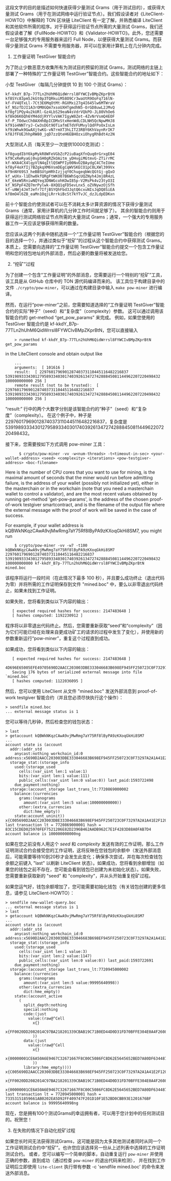 这段文字的目的是描述如何快速获得少量测试 Grams（用于测试目的），或获得大量测试 Grams（用于在测试网络中运行验证节点）。我们假设读者对《LiteClient-HOWTO》中解释的 TON 区块链 LiteClient 有一定了解，并熟悉编译 LiteClient 和其他软件所需的程序。对于获得运行验证节点所需的大量测试 Grams，我们还假设读者了解《FullNode-HOWTO》和《Validator-HOWTO》。此外，您还需要一台足够强大的专用服务器来运行 Full Node，以便获得大量测试 Grams。而获得少量测试 Grams 不需要专用服务器，并可以在家用计算机上在几分钟内完成。

1. 工作量证明 TestGiver 智能合约


为了防止少数恶意方收集所有为测试目的预留的测试 Grams，测试网络的主链上部署了一种特殊的“工作量证明 TestGiver”智能合约。这些智能合约的地址如下：

小型 TestGiver（每隔几分钟提供 10 到 100 个测试 Grams）：
```
kf-kkdY_B7p-77TLn2hUhM6QidWrrsl8FYWCIvBMpZKprBtN
kf8SYc83pm5JkGt0p3TQRkuiM58O9Cr3waUtR9OoFq716lN-
kf-FV4QTxLl-7Ct3E6MqOtMt-RGXMxi27g4I645lw6MTWraV
kf_NSzfDJI1A3rOM0GQm7xsoUXHTgmdhN5-OrGD8uwL2JMvQ
kf8gf1PQy4u2kURl-Gz4LbS29eaN4sVdrVQkPO-JL80VhOe6
kf8kO6K6Qh6YM4ddjRYYlvVAK7IgyW8Zet-4ZvNrVsmQ4EOF
kf-P_TOdwcCh0AXHhBpICDMxStxHenWdLCDLNH5QcNpwMHJ8
kf91o4NNTryJ-Cw3sDGt9OTiafmETdVFUMvylQdFPoOxIsLm
kf9iWhwk9GwAXjtwKG-vN7rmXT3hLIT23RBY6KhVaynRrIK7
kf8JfFUEJhhpRW80_jqD7zzQteH6EBHOzxiOhygRhBdt4z2N
```
大型测试人员（每天至少一次提供10000克测试）：
```
kf8guqdIbY6kpMykR8WFeVGbZcP2iuBagXfnQuq0rGrxgE04
kf9CxReRyaGj0vpSH0gRZkOAitm_yDHvgiMGtmvG-ZTirrMC
kf-WXA4CX4lqyVlN4qItlQSWPFIy00NvO2BAydgC4CTeIUme
kf8yF4oXfIj7BZgkqXM6VsmDEgCqWVSKECO1pC0LXWl399Vx
kf9nNY69S3_heBBSUtpHRhIzjjqY0ChugeqbWcQGtGj-gQxO
kf_wUXx-l1Ehw0kfQRgFtWKO07B6WhSqcUQZNyh4Jmj8R4zL
kf_6keW5RniwNQYeq3DNWGcohKOwI85p-V2MsPk4v23tyO3I
kf_NSPpF4ZQ7mrPylwk-8XQQ1qFD5evLnx5_oZVNywzOjSfh
kf-uNWj4JmTJefr7IfjBSYQhFbd3JqtQ6cxuNIsJqDQ8SiEA
kf8mO4l6ZB_eaMn1OqjLRrrkiBcSt7kYTvJC_dzJLdpEDKxn
```
前十个智能合约使测试者可以在不消耗太多计算资源的情况下获得少量测试 Grams（通常，家用计算机的几分钟工作时间就足够了）。
其余的智能合约则用于获得运行测试网络验证节点所需的大量测试 Grams；通常，一个强大的专用服务器工作一天应该足够获得所需的数量。

您应该从这两个列表中随机选择一个“工作量证明 TestGiver”智能合约（根据您的目的选择一个），并通过类似于“挖矿”的过程从这个智能合约中获得测试 Grams。
本质上，您需要向选择的“工作量证明 TestGiver”智能合约提交一个包含工作量证明和您的钱包地址的外部消息，然后必要的数量将被发送给您。

2. “挖矿”过程


为了创建一个包含“工作量证明”的外部消息，您需要运行一个特别的“挖矿”工具，该工具是从 GitHub 仓库中的 TON 源代码编译而来的。
该工具位于构建目录中的文件 `./crypto/pow-miner`，可以通过在构建目录中输入 `make pow-miner` 进行编译。

然而，在运行“pow-miner”之前，您需要知道选择的“工作量证明 TestGiver”智能合约的实际“种子”（seed）和“复杂度”（complexity）参数。
这可以通过调用该智能合约的 get-method “get_pow_params” 来完成。
例如，如果您使用的 TestGiver 智能合约是 kf-kkdY_B7p-77TLn2hUhM6QidWrrsl8FYWCIvBMpZKprBtN，您可以直接输入
```
    > runmethod kf-kkdY_B7p-77TLn2hUhM6QidWrrsl8FYWCIvBMpZKprBtN get_pow_params
```
in the LiteClient console and obtain output like
```
    ...
    arguments:  [ 101616 ] 
    result:  [ 229760179690128740373110445116482216837 53919893334301279589334030174039261347274288845081144962207220498432 100000000000 256 ] 
    remote result (not to be trusted):  [ 229760179690128740373110445116482216837 53919893334301279589334030174039261347274288845081144962207220498432 100000000000 256 ] 
```
“result:” 行中的两个大数字分别是该智能合约的“种子”（seed）和“复杂度”（complexity）。
在这个例子中，种子是 229760179690128740373110445116482216837，复杂度是 53919893334301279589334030174039261347274288845081144962207220498432。

接下来，您需要按如下方式调用 pow-miner 工具：
```
      $ crypto/pow-miner -vv -w<num-threads> -t<timeout-in-sec> <your-wallet-address> <seed> <complexity> <iterations> <pow-testgiver-address> <boc-filename>
```
Here <num-threads> is the number of CPU cores that you want to use for mining, <timeout-in-sec> is the maximal amount of seconds that the miner would run before admitting failure, <your-wallet-address> is the address of your wallet (possibly not initialized yet), either in the masterchain or in the workchain (note that you need a masterchain wallet to control a validator), <seed> and <complexity> are the most recent values obtained by running get-method 'get-pow-params', <pow-testgiver-address> is the address of the chosen proof-of-work testgiver smartcontract, and <boc-filename> is the filename of the output file where the external message with the proof of work will be saved in the case of success.

For example, if your wallet address is kQBWkNKqzCAwA9vjMwRmg7aY75Rf8lByPA9zKXoqGkHi8SM7, you might run
```
    $ crypto/pow-miner -vv -w7 -t100 kQBWkNKqzCAwA9vjMwRmg7aY75Rf8lByPA9zKXoqGkHi8SM7 229760179690128740373110445116482216837 53919893334301279589334030174039261347274288845081144962207220498432 100000000000 kf-kkdY_B7p-77TLn2hUhM6QidWrrsl8FYWCIvBMpZKprBtN mined.boc
```

该程序将运行一段时间（在此情况下最多 100 秒），并且要么成功终止（退出代码为零）并将所需的工作证明保存到文件 "mined.boc" 中，要么以非零退出代码终止，如果未找到工作证明。

如果失败，您将看到类似以下内容的输出：

```
   [ expected required hashes for success: 2147483648 ]
   [ hashes computed: 1192230912 ]
```
程序将以非零退出代码终止。然后，您需要重新获取“seed”和“complexity”（因为它们可能已经在处理来自更成功矿工的请求的过程中发生了变化），并使用新的参数重新运行“pow-miner”，重复这个过程直到成功。

如果成功，您将看到类似以下内容的输出：
```
   [ expected required hashes for success: 2147483648 ]
   4D696E65005EFE49705690D2AACC203003DBE333046683B698EF945FF250723C0F73297A2A1A41E2F1A1F533B3BC4F5664D6C743C1C5C74BB3342F3A7314364B3D0DA698E6C80C1EA4ACDA33755876665780BAE9BE8A4D6385A1F533B3BC4F5664D6C743C1C5C74BB3342F3A7314364B3D0DA698E6C80C1EA4
   Saving 176 bytes of serialized external message into file `mined.boc`
   [ hashes computed: 1122036095 ]
```

然后，您可以使用 LiteClient 从文件 "mined.boc" 发送外部消息到 proof-of-work testgiver 智能合约（并且您必须尽快执行这个操作）：

```
> sendfile mined.boc
...	external message status is 1
```

您可以等待几秒钟，然后检查您的钱包状态：

```
> last
> getaccount kQBWkNKqzCAwA9vjMwRmg7aY75Rf8lByPA9zKXoqGkHi8SM7
...
account state is (account
  addr:(addr_std
    anycast:nothing workchain_id:0 address:x5690D2AACC203003DBE333046683B698EF945FF250723C0F73297A2A1A41E2F1)
  storage_stat:(storage_info
    used:(storage_used
      cells:(var_uint len:1 value:1)
      bits:(var_uint len:1 value:111)
      public_cells:(var_uint len:0 value:0)) last_paid:1593722498
    due_payment:nothing)
  storage:(account_storage last_trans_lt:7720869000002
    balance:(currencies
      grams:(nanograms
        amount:(var_uint len:5 value:100000000000))
      other:(extra_currencies
        dict:hme_empty))
    state:account_uninit))
x{C005690D2AACC203003DBE333046683B698EF945FF250723C0F73297A2A1A41E2F12025BC2F7F2341000001C169E9DCD0945D21DBA0004_}
last transaction lt = 7720869000001 hash = 83C15CDED025970FEF7521206E82D2396B462AADB962C7E1F4283D88A0FAB7D4
account balance is 100000000000ng
```
如果在您之前没有人用这个 *seed* 和 *complexity* 发送有效的工作证明，那么工作证明测试合约会接受您的工作证明，这将反映在您钱包的余额中（发送外部消息后，可能需要等待10到20秒才会发生此变化；确保多次尝试，并在每次检查钱包余额之前键入 "last" 以刷新 LiteClient 状态）。如果成功，您将看到余额增加（如果您的钱包之前不存在，您可能会看到钱包已创建为未初始化状态）。如果失败，您需要重新获取新的 "seed" 和 "complexity"，并从头开始重复挖矿过程。

如果您运气好，钱包余额增加了，您可能需要初始化钱包（有关钱包创建的更多信息，请参见 LiteClient-HOWTO）：

```
> sendfile new-wallet-query.boc
...	external message status is 1
> last
> getaccount kQBWkNKqzCAwA9vjMwRmg7aY75Rf8lByPA9zKXoqGkHi8SM7
...
account state is (account
  addr:(addr_std
    anycast:nothing workchain_id:0 address:x5690D2AACC203003DBE333046683B698EF945FF250723C0F73297A2A1A41E2F1)
  storage_stat:(storage_info
    used:(storage_used
      cells:(var_uint len:1 value:3)
      bits:(var_uint len:2 value:1147)
      public_cells:(var_uint len:0 value:0)) last_paid:1593722691
    due_payment:nothing)
  storage:(account_storage last_trans_lt:7720945000002
    balance:(currencies
      grams:(nanograms
        amount:(var_uint len:5 value:99995640998))
      other:(extra_currencies
        dict:hme_empty))
    state:(account_active
      (
        split_depth:nothing
        special:nothing
        code:(just
          value:(raw@^Cell 
            x{}
             x{FF0020DD2082014C97BA218201339CBAB19C71B0ED44D0D31FD70BFFE304E0A4F260810200D71820D70B1FED44D0D31FD3FFD15112BAF2A122F901541044F910F2A2F80001D31F3120D74A96D307D402FB00DED1A4C8CB1FCBFFC9ED54}
            ))
        data:(just
          value:(raw@^Cell 
            x{}
             x{00000001CE6A50A6E9467C32671667F8C00C5086FC8D62E5645652BED7A80DF634487715}
            ))
        library:hme_empty))))
x{C005690D2AACC203003DBE333046683B698EF945FF250723C0F73297A2A1A41E2F1206811EC2F7F23A1800001C16B0BC790945D20D1929934_}
 x{FF0020DD2082014C97BA218201339CBAB19C71B0ED44D0D31FD70BFFE304E0A4F260810200D71820D70B1FED44D0D31FD3FFD15112BAF2A122F901541044F910F2A2F80001D31F3120D74A96D307D402FB00DED1A4C8CB1FCBFFC9ED54}
 x{00000001CE6A50A6E9467C32671667F8C00C5086FC8D62E5645652BED7A80DF634487715}
last transaction lt = 7720945000001 hash = 73353151859661AB0202EA5D92FF409747F201D10F1E52BD0CBB93E1201676BF
account balance is 99995640998ng
```

现在，您是拥有100个测试Grams的幸运拥有者，可以用于您计划中的任何测试目的。祝贺您！

3. 在失败的情况下自动化挖矿过程

如果您长时间无法获得测试Grams，这可能是因为太多其他测试者同时从同一个工作证明测试合约中“挖矿”。也许您应该选择另一份从上述列表中选择的工作证明测试合约。
或者，您可以编写一个简单的脚本，自动重复运行 `pow-miner` 并使用正确的参数，直到成功（通过检查 `pow-miner` 的退出代码来检测），
并在找到工作证明后立即使用 `lite-client` 执行带有参数 -c 'sendfile mined.boc' 的命令来发送外部消息。
